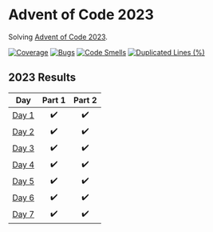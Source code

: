 # Advent of Code 2023

Solving [Advent of Code 2023](https://adventofcode.com/2023).

[![Coverage](https://sonarcloud.io/api/project_badges/measure?project=stnokott_advent-of-code-2023&metric=coverage)](https://sonarcloud.io/summary/new_code?id=stnokott_advent-of-code-2023)
[![Bugs](https://sonarcloud.io/api/project_badges/measure?project=stnokott_advent-of-code-2023&metric=bugs)](https://sonarcloud.io/summary/new_code?id=stnokott_advent-of-code-2023)
[![Code Smells](https://sonarcloud.io/api/project_badges/measure?project=stnokott_advent-of-code-2023&metric=code_smells)](https://sonarcloud.io/summary/new_code?id=stnokott_advent-of-code-2023)
[![Duplicated Lines (%)](https://sonarcloud.io/api/project_badges/measure?project=stnokott_advent-of-code-2023&metric=duplicated_lines_density)](https://sonarcloud.io/summary/new_code?id=stnokott_advent-of-code-2023)

<!--- advent_readme_stars table --->
## 2023 Results

| Day | Part 1 | Part 2 |
| :---: | :---: | :---: |
| [Day 1](https://adventofcode.com/2023/day/1) | ✔️ | ✔️ |
| [Day 2](https://adventofcode.com/2023/day/2) | ✔️ | ✔️ |
| [Day 3](https://adventofcode.com/2023/day/3) | ✔️ | ✔️ |
| [Day 4](https://adventofcode.com/2023/day/4) | ✔️ | ✔️ |
| [Day 5](https://adventofcode.com/2023/day/5) | ✔️ | ✔️ |
| [Day 6](https://adventofcode.com/2023/day/6) | ✔️ | ✔️ |
| [Day 7](https://adventofcode.com/2023/day/7) | ✔️ | ✔️ |
<!--- advent_readme_stars table --->
